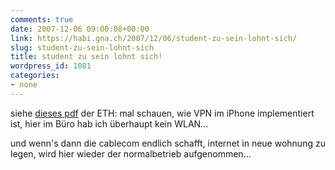 ```yaml
---
comments: true
date: 2007-12-06 09:00:08+00:00
link: https://habi.gna.ch/2007/12/06/student-zu-sein-lohnt-sich/
slug: student-zu-sein-lohnt-sich
title: student zu sein lohnt sich!
wordpress_id: 1081
categories:
- none
---
```


siehe [dieses pdf](http://www.id.ethz.ch/about/sections/kom/dkid/themas/wlan-anderswo/pwlan_pressrelease.pdf) der ETH: mal schauen, wie VPN im iPhone implementiert ist, hier im Büro hab ich überhaupt kein WLAN...

und wenn's dann die cablecom endlich schafft, internet in neue wohnung zu legen, wird hier wieder der normalbetrieb aufgenommen...

